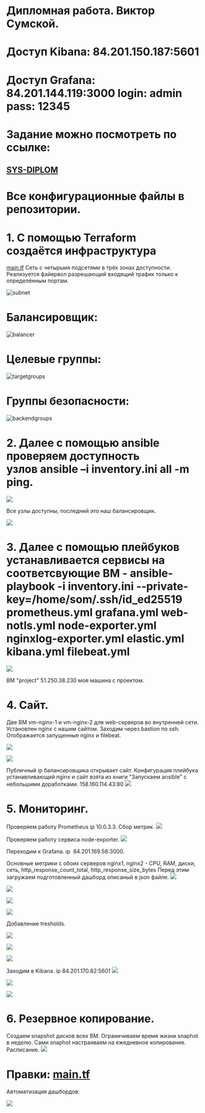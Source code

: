 # Дипломная работа. Виктор Сумской.

# Доступ Kibana: 84.201.150.187:5601
# Доступ Grafana: 84.201.144.119:3000 login: admin pass: 12345

# Задание можно посмотреть по ссылке:
## [SYS-DIPLOM](https://github.com/netology-code/sys-diplom)

# Все конфигурационные файлы в репозитории. 

# 1. С помощью Terraform создаётся инфраструктура 
[main.tf](https://github.com/Dip/blob/main/main.tf)
Сеть с четырьмя подсетями в трёх зонах доступности. Реализуется файервол разрешающий входящий трафик только к определённым портам.

![subnet](https://github.com/VictorSum/Dip/blob/main/img/subnets.png)
# Балансировщик:
![balancer](https://github.com/VictorSum/Dip/blob/main/img/balancer_1.png)
# Целевые группы:
![targetgroups](https://github.com/VictorSum/Dip/tree/main/img/balancer_2.png)
# Группы безопасности:
![backendgroups](https://github.com/VictorSum/Dip/blob/tree/main/img/security.png)
# 2. Далее с помощью ansible проверяем доступность узлов ansible –i inventory.ini all -m ping.
![](https://github.com/VictorSum/Dip/blob/tree/main/img/ansible_ping.png)

Все узлы доступны, последний это наш балансировщик.

![](https://github.com/VictorSum/Dip/blob/tree/main/img/outputs.png)

# 3. Далее с помощью плейбуков устанавливается сервисы на соответсвующие ВМ - ansible-playbook -i inventory.ini --private-key=/home/som/.ssh/id_ed25519 prometheus.yml grafana.yml web-notls.yml node-exporter.yml nginxlog-exporter.yml elastic.yml kibana.yml filebeat.yml
![](https://github.com/VictorSum/Dip/blob/tree/main/img/yandex_vms.png)

ВМ "project" 51.250.38.230 моя машина с проектом.

# 4. Cайт.

Две ВМ vm-nginx-1 и vm-nginx-2 для web-серверов во внутренней сети. Установлен nginx с нашим сайтом. Заходим через bastion по ssh. Отображается запущенные nginx и filebeat.

![](https://github.com/VictorSum/Dip/blob/tree/main/img/ssh_1.png)

![](https://github.com/VictorSum/Dip/blob/tree/main/img/ssh_2.png)

Публичный ip балансировщика открывает сайт. Конфигурация плейбука устанавливающий nginx и сайт взята из книги "Запускаем ansible" с небольшими доработками.
158.160.114.43:80 
![](https://github.com/VictorSum/Dip/blob/tree/main/img/ngnix.png)

# 5. Мониторинг.
Проверяем работу Prometheus ip 10.0.3.3.
Сбор метрик.
![](https://github.com/VictorSum/Dip/blob/tree/main/img/metrics.png)

Проверяем работу сервиса node-exporter.
![](https://github.com/VictorSum/Dip/blob/tree/main/img/node.png)

Переходим к Grafana. ip  84.201.169.56:3000.

Основные метрики с обоих серверов nginx1, nginx2 - CPU, RAM, диски, сеть, http_response_count_total, http_response_size_bytes
Перед этим загружаем подготовленный дашборд описаный в json файле.
![](https://github.com/VictorSum/Dip/blob/tree/main/img/dashboard.png)

![](https://github.com/VictorSum/Dip/blob/tree/main/img/grafana_1.png)

![](https://github.com/VictorSum/Dip/blob/tree/main/img/grafana_2.png)

![](https://github.com/VictorSum/Dip/blob/tree/main/img/grafana_3.png)

Добавление tresholds.

![](https://github.com/VictorSum/Dip/blob/tree/main/img/tresholds.png)

![](https://github.com/VictorSum/Dip/blob/tree/main/img/tresholds_2.png)

![](https://github.com/VictorSum/Dip/blob/tree/main/img/tresholds_3.png)

Заходим в Kibana. ip 84.201.170.82:5601
![](https://github.com/VictorSum/Dip/blob/main/img/kibana_1.png)

![](https://github.com/VictorSum/Dip/blob/main/img/kibana_2.png)

![](https://github.com/VictorSum/Dip/blob/main/img/kibana_3.png)

# 6. Резервное копирование. 
Создаем snapshot дисков всех ВМ. Ограничиваем время жизни snaphot в неделю. Сами snaphot настраиваем на ежедневное копирование.
Расписание.
![](https://github.com/VictorSum/Dip/blob/main/img/snapshot.png)

# Правки: [main.tf](https://github.com/AlexanderSomkin/diplom/blob/main/main.tf)

Автоматизация дашбордов: 

![](https://github.com/VictorSum/Dip/main/img/640f030c-f0e7-489b-bd12-690a01629f51.jpg)




